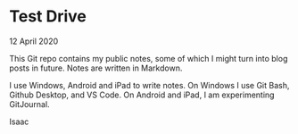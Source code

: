 # Test Drive

12 April 2020

This Git repo contains my public notes, some of which I might turn
into blog posts in future. Notes are written in Markdown.

I use Windows, Android and iPad to write notes. On Windows I use
Git Bash, Github Desktop, and VS Code. On Android and iPad, I am
experimenting GitJournal.

Isaac
